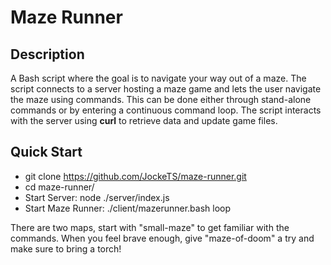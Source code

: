 # Maze Runner

## Description
A Bash script where the goal is to navigate your way out of a maze. 
The script connects to a server hosting a maze game and lets the user navigate the maze using commands.
This can be done either through stand-alone commands or by entering a continuous command loop.
The script interacts with the server using **curl** to retrieve data and update game files.

## Quick Start
* git clone https://github.com/JockeTS/maze-runner.git
* cd maze-runner/
* Start Server: node ./server/index.js
* Start Maze Runner: ./client/mazerunner.bash loop

There are two maps, start with "small-maze" to get familiar with the commands.
When you feel brave enough, give "maze-of-doom" a try and make sure to bring a torch!